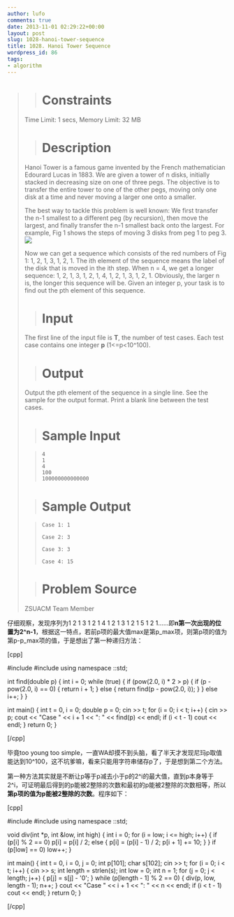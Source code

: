 ```yaml
---
author: lufo
comments: true
date: 2013-11-01 02:29:22+00:00
layout: post
slug: 1028-hanoi-tower-sequence
title: 1028. Hanoi Tower Sequence
wordpress_id: 86
tags:
- algorithm
---
```


<blockquote>

> 
> # Constraints
> 
> 
Time Limit: 1 secs, Memory Limit: 32 MB

> 
> # Description
> 
> 
Hanoi Tower is a famous game invented by the French mathematician Edourard Lucas in 1883. We are given a tower of n disks, initially stacked in decreasing size on one of three pegs. The objective is to transfer the entire tower to one of the other pegs, moving only one disk at a time and never moving a larger one onto a smaller.

The best way to tackle this problem is well known: We first transfer the n-1 smallest to a different peg (by recursion), then move the largest, and finally transfer the n-1 smallest back onto the largest. For example, Fig 1 shows the steps of moving 3 disks from peg 1 to peg 3.
![](http://soj.me/UserFiles/c12/ximage001.gif.pagespeed.ic.TIJBzWOoZ2.png)

Now we can get a sequence which consists of the red numbers of Fig 1: 1, 2, 1, 3, 1, 2, 1. The ith element of the sequence means the label of the disk that is moved in the ith step. When n = 4, we get a longer sequence: 1, 2, 1, 3, 1, 2, 1, 4, 1, 2, 1, 3, 1, 2, 1. Obviously, the larger n is, the longer this sequence will be.
Given an integer p, your task is to find out the pth element of this sequence.

> 
> # Input
> 
> 
The first line of the input file is **T**, the number of test cases.
Each test case contains one integer **p** (1<=p<10^100).

> 
> # Output
> 
> 
Output the pth element of the sequence in a single line. See the sample for the output format.
Print a blank line between the test cases.

> 
> # Sample Input
> 
> 

>     
>     4
>     1
>     4
>     100
>     100000000000000
> 
> 

> 
> # Sample Output
> 
> 

>     
>     Case 1: 1
>     
>     Case 2: 3
>     
>     Case 3: 3
>     
>     Case 4: 15
> 
> 

> 
> # Problem Source
> 
> 
ZSUACM Team Member</blockquote>


仔细观察，发现序列为1 2 1 3 1 2 1 4 1 2 1 3 1 2 1 5 1 2 1......即**n第一次出现的位置为2^n-1**，根据这一特点，若前p项的最大值max是第p_max项，则第p项的值为第p-p_max项的值，于是想出了第一种递归方法：

[cpp]

#include<iostream>
#include<cmath>
using namespace ::std;

int find(double p) {
 int i = 0;
 while (true) {
 if (pow(2.0, i) * 2 > p) {
 if (p - pow(2.0, i) == 0) {
 return i + 1;
 } else {
 return find(p - pow(2.0, i));
 }
 } else
 i++;
 }
}

int main() {
 int t = 0, i = 0;
 double p = 0;
 cin >> t;
 for (i = 0; i < t; i++) {
 cin >> p;
 cout << "Case " << i + 1 << ": " << find(p) << endl;
 if (i < t - 1)
 cout << endl;
 }
 return 0;
}

[/cpp]

毕竟too young too simple，一直WA却摸不到头脑，看了半天才发现尼玛p取值能达到10^100，这不坑爹嘛，看来只能用字符串储存p了，于是想到第二个方法。

第一种方法其实就是不断让p等于p减去小于p的2^i的最大值，直到p本身等于2^i，可证明最后得到的p能被2整除的次数和最初的p能被2整除的次数相等，所以**第p项的值为p能被2整除的次数**。程序如下：

[cpp]

#include<iostream>
#include<cstring>
using namespace ::std;

void div(int *p, int &low, int high) {
 int i = 0;
 for (i = low; i <= high; i++) {
 if (p[i] % 2 == 0)
 p[i] = p[i] / 2;
 else {
 p[i] = (p[i] - 1) / 2;
 p[i + 1] += 10;
 }
 }
 if (p[low] == 0)
 low++;
}

int main() {
 int t = 0, i = 0, j = 0;
 int p[101];
 char s[102];
 cin >> t;
 for (i = 0; i < t; i++) {
 cin >> s;
 int length = strlen(s);
 int low = 0;
 int n = 1;
 for (j = 0; j < length; j++) {
 p[j] = s[j] - '0';
 }
 while (p[length - 1] % 2 == 0) {
 div(p, low, length - 1);
 n++;
 }
 cout << "Case " << i + 1 << ": " << n << endl;
 if (i < t - 1)
 cout << endl;
 }
 return 0;
}

[/cpp]
